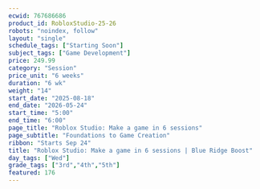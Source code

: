 ```yaml
---
ecwid: 767686686
product_id: RobloxStudio-25-26
robots: "noindex, follow"
layout: "single"
schedule_tags: ["Starting Soon"]
subject_tags: ["Game Development"]
price: 249.99
category: "Session"
price_unit: "6 weeks"
duration: "6 wk"
weight: "14"
start_date: "2025-08-18"
end_date: "2026-05-24"
start_time: "5:00"
end_time: "6:00"
page_title: "Roblox Studio: Make a game in 6 sessions"
page_subtitle: "Foundations to Game Creation"
ribbon: "Starts Sep 24"
title: "Roblox Studio: Make a game in 6 sessions | Blue Ridge Boost"
day_tags: ["Wed"]
grade_tags: ["3rd","4th","5th"]
featured: 176
---
```


